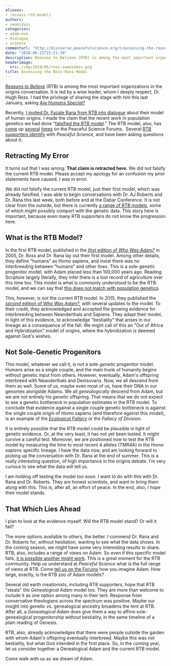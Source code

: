 ```yaml
---
aliases:
- /assess-rtb-model/
authors:
- swamidass
categories:
- adam-eve
- dialogue
- science
commenturl: "http://discourse.peacefulscience.org/t/assessing-the-reasons-to-believe-model/453"
date: "2018-06-21T21:21:30"
description: Reasons to Believe (RTB) is among the most important organizations in the origins conversation. It is led by a wise leader, whom I deeply respect, Dr. Hugh Ross. I had the privilege of sharing the stage with him this last January, asking Are Humans Special? Recently, I invited Dr. Fazale Rana from RTB into dialogue about \[...\]
headerimage:
  src: /img/2018/06/ross-swamidass.png
title: Assessing the Ross-Rana Model
---
```


[*Reasons to Believe*](http://www.reasons.org/) (RTB) is among the most important organizations in the origins conversation. It is led by a wise leader, whom I deeply respect, Dr. Hugh Ross. I had the privilege of sharing the stage with him this last January, asking [*Are Humans Special?*](https://discourse.peacefulscience.org/t/veritas-forums-the-week-dad-died-january-2018/77/5?u=swamidass)

Recently, [I invited Dr. Fazale Rana from RTB into dialogue](https://peacefulscience.org/invitation-to-rana/) about their model of human origins. I made the claim that the recent work in population genetics we had done "[falsified the RTB model](https://peacefulscience.org/reworking-adam/)." The RTB model, also, has [come](https://discourse.peacefulscience.org/t/should-rtb-oecs-tweak-model-in-light-of-new-data-and-if-so-how/413) up [several](https://discourse.peacefulscience.org/t/rtbs-model-and-smalley/283?u=swamidass) [times](https://discourse.peacefulscience.org/t/engaging-the-zoo-of-rtb-models/378) on the Peaceful Science Forums.  Several [RTB supporters identify](https://peacefulscience.org/an-old-earther-on-peaceful-science/) with *Peaceful Science*, and have been asking questions about it.

## Retracting My Error

It turns out that I was wrong. **That claim is retracted here.** We did not falsify the current RTB model. Please accept my apology for an confusion my prior statements have caused. I was in error.

We did *not* falsify the current RTB model, just their first model, which was already falsified. I was able to begin conversations with Dr. AJ Roberts and Dr. Rana this last week, both before and at the Dabar Conference. It is not clear from the outside, but there is currently [a range of RTB models](https://discourse.peacefulscience.org/t/engaging-the-zoo-of-rtb-models/378), some of which *might* possibly comport with the genetic data. This story here is important, because even many RTB supporters do not know the progression here.

## What is the RTB Model?

In the first RTB model, published in the [*first* edition of *Who Was Adam?*](https://www.amazon.com/Who-Was-Adam-Creation-Approach/dp/1576835774?tag=swamidass-20) in 2005, Dr. Ross and Dr. Rana lay out their first model. Among other details, they define "humans" as Homo sapiens, and insist there was no interbreeding between "humans" and other lines. This is a sole-*genetic* progenitor model, with Adam placed less than 100,000 years ago. Reading Scripture largely literally, they infer there is a lost record of agriculture over this time too. This model is what is commonly understood to be the RTB model, and we can say that [this does not match with population genetics](https://discourse.peacefulscience.org/t/heliocentric-certainty-against-a-bottleneck-of-two/61).

This, however, is *not* the current RTB model. In 2015, they published the [*second* edition of *Who Was Adam?*](https://www.amazon.com/Creation-Model-Approach-Origin-Humanity/dp/1886653119?tag=swamidass-20)*,* with several updates to the model. To their credit, they acknowledged and accepted the growing evidence for interbreeding between Neanderthals and Sapiens. They adapt their model, in light of this evidence, to acknowledge "bestiality" that arises in our lineage as a consequence of the fall. We might call of this an "Out of Africa and Hybridization" model of origins, where the hybridization is deemed against God's wishes.

## Not Sole-Genetic Progenitors

This model, whatever we call it, is *not* a sole-*genetic* progenitor model. Humans arise as a single couple, and the main trunk of humanity begins without genetic input from others. However, eventually, Adam's offspring interbreed with Neanderthals and Denisovans. Now, we all descend from them as well. Some of us, maybe even most of us, have their DNA in our genomes alongside Adams. We all *genealogically* descend from Adam, but we are not entirely his *genetic* offspring. That means that we do not expect to see a genetic bottleneck in population estimates in the RTB model. To conclude that evidence against a single couple genetic bottleneck is against the single couple origin of Homo sapiens (and therefore against this model), is an example of the [*Ecological Fallacy*](https://discourse.peacefulscience.org/t/heliocentric-certainty-against-a-bottleneck-of-two/61/4) or the *Fallacy of Division*.

It is entirely possible that the RTB model could be plausible in light of genetic evidence. Or, at the very least, it has not yet been tested. It might survive a careful test. Moreover, we are positioned now to test the RTB model by measuring the time to most recent 4 alleles (TMR4A) in the *Homo sapiens* specific lineage. I have the data now, and am looking forward to picking up the conversation with Dr. Rana at the end of summer. This is a really interesting question, of high importance in the origins debate. I'm very curious to see what the data will tell us.

I am holding off testing the model too soon. I want to do with this with Dr. Rana and Dr. Roberts. They are honest scientists, and want to bring them along with this. This is, after all, an effort of peace. In the end, also, I hope their model stands.

## That Which Lies Ahead

I plan to look at the evidence myself. Will the RTB model stand? Or will it fall?

The more options available to others, the better. I commend Dr. Rana and Dr. Roberts for, without hesitation, wanting to see what the data shows. In the coming season, we might have some very interesting results to share. RTB, also, includes a range of views on Adam. So even if this specific model fails, [it is possible another might work](https://discourse.peacefulscience.org/t/engaging-the-zoo-of-rtb-models/378). This is a great moment for the RTB community. Help us understand at *Peaceful Science* what is the full range of views at RTB. Come [tell us on the Forums](https://discourse.peacefulscience.org/t/engaging-the-zoo-of-rtb-models/378) how you imagine Adam. How large, exactly, is the RTB zoo of Adam models?

Several old earth creationists, including RTB supporters, hope that RTB "steals" the *Genealogical Adam* model too. They are more than welcome to include it as one option among many in their tent. Response from conservative theologians across the spectrum was positive. Maybe our insight into genetic vs. genealogical ancestry broadens the tent at RTB. After all, a *Genealogical Adam* does give them a way to affirm sole-genealogical progenitorship *without* bestiality, in the same timeline of a plain reading of Genesis.

RTB, also, already acknowledges that there were people outside the garden with whom Adam's offspring eventually interbreed. Maybe this was not bestiality, but what God intended in the first place. So, in the coming year, let us consider together a Genealogical Adam and the current RTB model.

Come walk with us as we dream of Adam.
